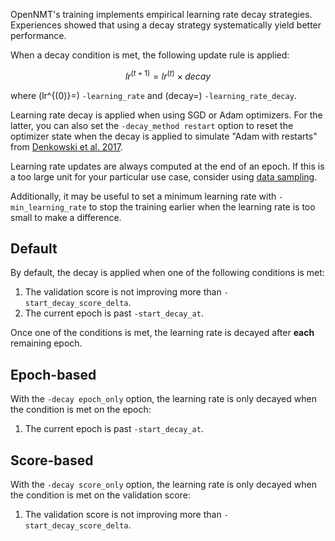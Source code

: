 OpenNMT's training implements empirical learning rate decay strategies. Experiences showed that using a decay strategy systematically yield better performance.

When a decay condition is met, the following update rule is applied:

$$lr^{(t+1)} = lr^{(t)} \times decay$$

where \(lr^{(0)}=\) `-learning_rate` and \(decay=\) `-learning_rate_decay`.

Learning rate decay is applied when using SGD or Adam optimizers. For the latter, you can also set the `-decay_method restart` option to reset the optimizer state when the decay is applied to simulate "Adam with restarts" from [Denkowski et al. 2017](https://arxiv.org/abs/1706.09733).

Learning rate updates are always computed at the end of an epoch. If this is a too large unit for your particular use case, consider using [data sampling](sampling.md).

Additionally, it may be useful to set a minimum learning rate with `-min_learning_rate` to stop the training earlier when the learning rate is too small to make a difference.

## Default

By default, the decay is applied when one of the following conditions is met:

1. The validation score is not improving more than `-start_decay_score_delta`.
2. The current epoch is past `-start_decay_at`.

Once one of the conditions is met, the learning rate is decayed after **each** remaining epoch.

## Epoch-based

With the `-decay epoch_only` option, the learning rate is only decayed when the condition is met on the epoch:

1. The current epoch is past `-start_decay_at`.

## Score-based

With the `-decay score_only` option, the learning rate is only decayed when the condition is met on the validation score:

1. The validation score is not improving more than `-start_decay_score_delta`.
